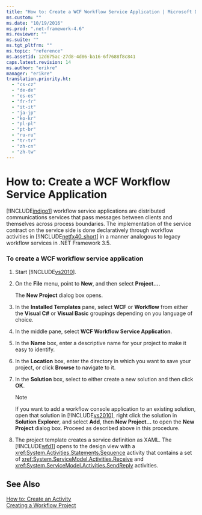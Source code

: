 ```yaml
---
title: "How to: Create a WCF Workflow Service Application | Microsoft Docs"
ms.custom: ""
ms.date: "10/19/2016"
ms.prod: ".net-framework-4.6"
ms.reviewer: ""
ms.suite: ""
ms.tgt_pltfrm: ""
ms.topic: "reference"
ms.assetid: 12d675ac-27d8-4d86-ba16-6f7688f8c841
caps.latest.revision: 14
ms.author: "erikre"
manager: "erikre"
translation.priority.ht: 
  - "cs-cz"
  - "de-de"
  - "es-es"
  - "fr-fr"
  - "it-it"
  - "ja-jp"
  - "ko-kr"
  - "pl-pl"
  - "pt-br"
  - "ru-ru"
  - "tr-tr"
  - "zh-cn"
  - "zh-tw"
---
```

# How to: Create a WCF Workflow Service Application
[!INCLUDE[indigo1](../workflow-designer/includes/indigo1_md.md)] workflow service applications are distributed communications services that pass messages between clients and themselves across process boundaries. The implementation of the service contract on the service side is done declaratively through workflow activities in [!INCLUDE[netfx40_short](../workflow-designer/includes/netfx40_short_md.md)] in a manner analogous to legacy workflow services in .NET Framework 3.5.  
  
### To create a WCF workflow service application  
  
1.  Start [!INCLUDE[vs2010](../misc/includes/vs2010_md.md)].  
  
2.  On the **File** menu, point to **New**, and then select **Project…**.  
  
     The **New Project** dialog box opens.  
  
3.  In the **Installed Templates** pane, select **WCF** or **Workflow** from either the **Visual C#** or **Visual Basic** groupings depending on you language of choice.  
  
4.  In the middle pane, select **WCF Workflow Service Application**.  
  
5.  In the **Name** box, enter a descriptive name for your project to make it easy to identify.  
  
6.  In the **Location** box, enter the directory in which you want to save your project, or click **Browse** to navigate to it.  
  
7.  In the **Solution** box, select to either create a new solution and then click **OK**.  
  
    > [!NOTE]
    >  If you want to add a workflow console application to an existing solution, open that solution in [!INCLUDE[vs2010](../misc/includes/vs2010_md.md)], right click the solution in **Solution Explorer**, and select **Add**, then **New Project…** to open the **New Project** dialog box. Proceed as described above in this procedure.  
  
8.  The project template creates a service definition as XAML. The [!INCLUDE[wfd1](../workflow-designer/includes/wfd1_md.md)] opens to the design view with a <xref:System.Activities.Statements.Sequence> activity that contains a set of <xref:System.ServiceModel.Activities.Receive> and <xref:System.ServiceModel.Activities.SendReply> activities.  
  
## See Also  
 [How to: Create an Activity](../Topic/How%20to:%20Create%20an%20Activity.md)   
 [Creating a Workflow Project](../workflow-designer/creating-a-workflow-project.md)